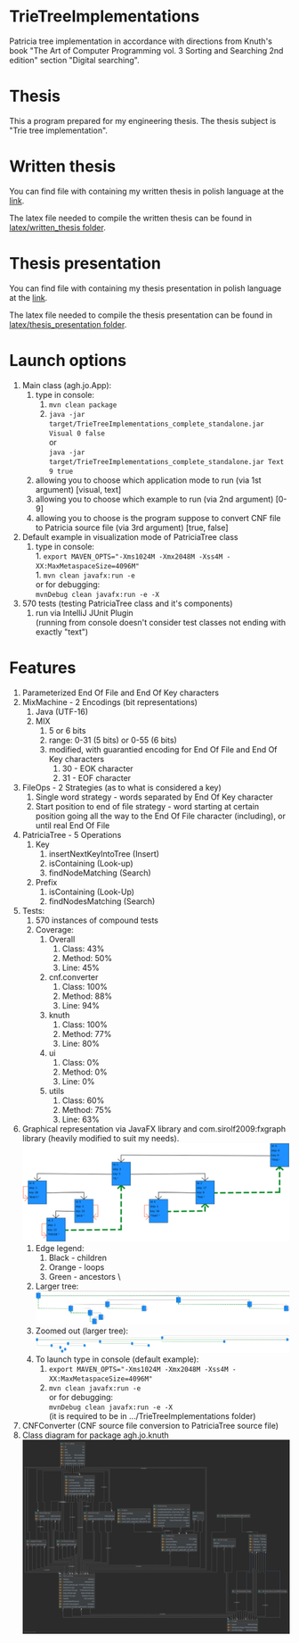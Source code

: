 # TrieTreeImplementations
Patricia tree implementation in accordance with directions from Knuth's book "The Art of Computer Programming vol. 3 Sorting and Searching 2nd edition" section "Digital searching".

# Thesis 
This a program prepared for my engineering thesis. The thesis subject is "Trie tree implementation".

# Written thesis
You can find file with containing my written thesis in polish language at the [link](https://github.com/axal25/TrieTreeImplementations/latex/written_thesis/thesis.pdf). 

The latex file needed to compile the written thesis can be found in [latex/written_thesis folder](https://github.com/axal25/TrieTreeImplementations/latex/written_thesis). 
# Thesis presentation
You can find file with containing my thesis presentation in polish language at the [link](https://github.com/axal25/TrieTreeImplementations/latex/thesis_presentation/presentation.pdf). 

The latex file needed to compile the thesis presentation can be found in [latex/thesis_presentation folder](https://github.com/axal25/TrieTreeImplementations/latex/thesis_presentation). 

# Launch options
1. Main class (agh.jo.App): 
    1. type in console: 
        1. `mvn clean package`
        1. `java -jar target/TrieTreeImplementations_complete_standalone.jar Visual 0 false` \
        or \
        `java -jar target/TrieTreeImplementations_complete_standalone.jar Text 9 true`
    1. allowing you to choose which application mode to run (via 1st argument) [visual, text]
    1. allowing you to choose which example to run (via 2nd argument) [0-9]
    1. allowing you to choose is the program suppose to convert CNF file to Patricia source file (via 3rd argument) [true, false]
1. Default example in visualization mode of PatriciaTree class 
    1. type in console: \
           1. `export MAVEN_OPTS="-Xms1024M -Xmx2048M -Xss4M -XX:MaxMetaspaceSize=4096M"` \
           1. `mvn clean javafx:run -e` \
           or for debugging: \
           `mvnDebug clean javafx:run -e -X` 
1. 570 tests (testing PatriciaTree class and it's components)
    1. run via IntelliJ JUnit Plugin \
    (running from console doesn't consider test classes not ending with exactly "text")

# Features
1. Parameterized End Of File and End Of Key characters
1. MixMachine - 2 Encodings (bit representations)
    1. Java (UTF-16)
    1. MIX 
        1. 5 or 6 bits
        1. range: 0-31 (5 bits) or 0-55 (6 bits)
        1. modified, with guarantied encoding for End Of File and End Of Key characters
            1. 30 - EOK character
            1. 31 - EOF character
1. FileOps - 2 Strategies (as to what is considered a key)
    1. Single word strategy - words separated by End Of Key character
    1. Start position to end of file strategy - word starting at certain position going all the way to the End Of File character (including), or until real End Of File
1. PatriciaTree - 5 Operations
    1. Key
        1. insertNextKeyIntoTree (Insert)
        1. isContaining (Look-up)
        1. findNodeMatching (Search) 
    1. Prefix
        1. isContaining (Look-Up)
        1. findNodesMatching (Search)
1. Tests:
    1. 570 instances of compound tests 
    1. Coverage: 
        1. Overall
            1. Class: 43%
            1. Method: 50%
            1. Line: 45%
        1. cnf.converter
            1. Class: 100%
            1. Method: 88%
            1. Line: 94%
        1. knuth
            1. Class: 100%
            1. Method: 77%
            1. Line: 80%
        1. ui
            1. Class: 0%
            1. Method: 0%
            1. Line: 0%
        1. utils
            1. Class: 60%
            1. Method: 75%
            1. Line: 63%
1. Graphical representation via JavaFX library and com.sirolf2009:fxgraph library (heavily modified to suit my needs).
    ![graphicRepresentation1](representationSmall_compressed.png)
    1. Edge legend: 
        1. Black - children
        1. Orange - loops
        1. Green - ancestors \
    1. Larger tree:
    ![graphicRepresentation2](representationBigger-zoomedIn_compressed.png) 
    1. Zoomed out (larger tree):
    ![graphicRepresentation3](representationBigger-zoomedOut_compressed.png) 
    1. To launch type in console (default example): 
        1. `export MAVEN_OPTS="-Xms1024M -Xmx2048M -Xss4M -XX:MaxMetaspaceSize=4096M"` 
        1. `mvn clean javafx:run -e` \
        or for debugging: \
        `mvnDebug clean javafx:run -e -X` \
    (it is required to be in .../TrieTreeImplementations folder)
1. CNFConverter (CNF source file conversion to PatriciaTree source file) 
1. Class diagram for package agh.jo.knuth
    ![classDiagram](Package%20knuth%20-%20class%20diagram.png) 
